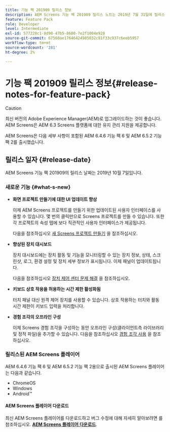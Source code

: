 ```yaml
---
title: 기능 팩 201909 릴리스 정보
description: AEM Screens 기능 팩 201909 릴리스 노트는 2019년 7월 31일에 릴리스되었습니다.
feature: Feature Pack
role: Developer
level: Intermediate
exl-id: 577228c1-8d90-47b5-8600-7e2f1004e928
source-git-commit: 67560ae17646424985032c81f33c937c6eeb5957
workflow-type: tm+mt
source-wordcount: '281'
ht-degree: 2%

---
```


# 기능 팩 201909 릴리스 정보{#release-notes-for-feature-pack}

>[!CAUTION]
>
>최신 버전의 Adobe Experience Manager(AEM)로 업그레이드하는 것이 좋습니다. AEM Screens은 AEM 6.3 Screens 플랫폼에 대한 유지 관리 지원을 제공합니다.

AEM Screens은 다음 세부 사항이 포함된 AEM 6.4.6 기능 팩 6 및 AEM 6.5.2 기능 팩 2를 출시했습니다.

## 릴리스 일자 {#release-date}

AEM Screens 기능 팩 201909의 릴리스 날짜는 2019년 10월 7일입니다.

### 새로운 기능 {#what-s-new}

* **화면 프로젝트 만들기에 대한 UI 업데이트 향상**

  이제 AEM Screens 프로젝트를 만들기 위한 업데이트된 사용자 인터페이스를 사용할 수 있습니다. 몇 번의 클릭만으로 Screens 프로젝트를 만들 수 있습니다. 또한 각 프로젝트의 속성 탭에 보다 직관적인 사용자 인터페이스가 제공됩니다.

  다음을 참조하십시오 [새 Screens 프로젝트 만들기](creating-a-screens-project.md) 을 참조하십시오.

* **향상된 장치 대시보드**

  장치 대시보드에는 장치 활동 및 기능을 모니터링할 수 있는 장치 정보, 상태, 스크린샷, 로그, 환경 설정 및 장치 세부 정보가 표시됩니다. 이제 패널이 업데이트됩니다.

  다음을 참조하십시오 [장치 제어 센터 문제 해결](monitoring-screens.md) 을 참조하십시오.

* **키보드 상호 작용을 허용하는 시간 제한 활성화됨**

  터치 패널 대신 원격 제어 장치를 사용할 수 있습니다. 상호 작용하는 터치와 활동 시간 제한이 키보드 입력을 처리합니다.

* **경험 조각의 오프라인 구성**

  이제 Screens 경험 조각을 구성하는 동안 오프라인 구성(클라이언트측 라이브러리 및 정적 파일)을 추가할 수 있습니다.
다음을 참조하십시오 [경험 조각 사용](experience-fragments-in-screens.md) 을 참조하십시오.

### 릴리스된 AEM Screens 플레이어

AEM 6.4.6 기능 팩 6 및 AEM 6.5.2 기능 팩 2용으로 출시된 AEM Screens 플레이어는 다음과 같습니다.

* ChromeOS
* Windows
* Android™

#### AEM Screens 플레이어 다운로드

최신 AEM Screens 플레이어를 다운로드하고 버그 수정에 대해 자세히 알아보려면 를 참조하십시오. [**AEM Screens 플레이어 다운로드**](https://download.macromedia.com/screens/).
